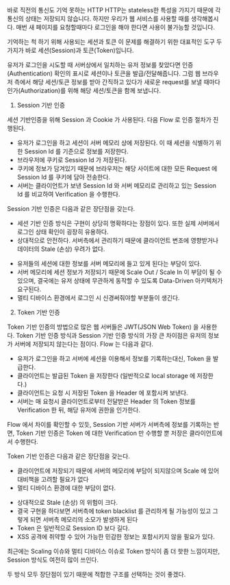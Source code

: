 바로 직전의 통신도 기억 못하는 HTTP
HTTP는 stateless한 특성을 가지기 때문에 각 통신의 상태는 저장되지 않습니다.
하지만 우리가 웹 서비스를 사용할 때를 생각해봅시다.
매번 새 페이지를 요청할때마다 로그인을 해야 한다면 사용이 불가능할 것입니다.

기억하는 척 하기 위해 사용되는 세션과 토큰
이 문제를 해결하기 위한 대표적인 도구 두 가지가 바로 세션(Session)과 토큰(Token)입니다.

유저가 로그인을 시도할 때 서버상에서 일치하는 유저 정보를 찾았다면 
인증(Authentication) 확인의 표시로 세션이나 토큰을 발급/전달해줍니다.
그럼 웹 브라우저 측에서 해당 세션/토큰 정보를 받아 간직하고 있다가
새로운 request를 보낼 때마다 인가(Authorization)를 위해 해당 세션/토큰을 함께 보냅니다.
 

1. Session 기반 인증

세션 기반인증을 위해 Session 과 Cookie 가 사용된다. 다음 Flow 로 인증 절차가 진행된다.

 
 - 유저가 로그인을 하고 세션이 서버 메모리 상에 저장된다. 이 때 세션을 식별하기 위한 Session Id 를 기준으로 정보를 저장한다.
 - 브라우저에 쿠키로 Session Id 가 저장된다.
 - 쿠키에 정보가 담겨있기 때문에 브라우저는 해당 사이트에 대한 모든 Request 에 Session Id 를 쿠키에 담아 전송한다.
 - 서버는 클라이언트가 보낸 Session Id 와 서버 메모리로 관리하고 있는 Session Id 를 비교하여 Verification 을 수행한다.

 

Session 기반 인증은 다음과 같은 장단점을 갖는다.

 

+ 세션 기반 인증 방식은 구현이 상당히 명확하다는 장점이 있다. 또한 실제 서버에서 로그인 상태 확인이 굉장히 유용하다.
+ 상대적으로 안전하다. 서버측에서 관리하기 때문에 클라이언트 변조에 영향받거나 데이터의 Stale (손상) 우려가 없다.
- 유저들의 세션에 대한 정보를 서버 메모리에 들고 있게 된다는 부담이 있다.
- 서버 메모리에 세션 정보가 저장되기 때문에 Scale Out / Scale In 이 부담이 될 수 있으며, 결국에는 유저 상태에 무관하게 동작할 수 있도록 Data-Driven 아키텍처가 요구된다.
- 멀티 디바이스 환경에서 로그인 시 신경써줘야할 부분들이 생긴다. 

 

2. Token 기반 인증

Token 기반 인증의 방법으로 많은 웹 서버들은 JWT(JSON Web Token) 을 사용한다.
Token 기반 인증 방식과 Session 기반 인증 방식의 가장 큰 차이점은 유저의 정보가 서버에 저장되지 않는다는 점이다.
Flow 는 다음과 같다.

 

 - 유저가 로그인을 하고 서버에 세션을 이용해서 정보를 기록하는대신, Token 을 발급한다.
 - 클라이언트는 발급된 Token 을 저장한다 (일반적으로 local storage 에 저장한다.)
 - 클라이언트는 요청 시 저장된 Token 을 Header 에 포함시켜 보낸다. 
 - 서버는 매 요청시 클라이언트로부터 전달받은 Header 의 Token 정보를 Verification 한 뒤, 해당 유저에 권한을 인가한다.

 
Flow 에서 차이를 확인할 수 있듯, Session 기반 서버가 서버측에 정보를 기록하는 반면, Token 기반 인증은 Token 에 대한 Verification 만 수행할 뿐 저장은 클라이언트에서 수행한다.

Token 기반 인증은 다음과 같은 장단점을 갖는다.

 
+ 클라이언트에 저장되기 때문에 서버의 메모리에 부담이 되지않으며 Scale 에 있어 대비책을 고려할 필요가 없다
+ 멀티 디바이스 환경에 대한 부담이 없다.
- 상대적으로 Stale (손상) 의 위험이 크다.
- 결국 구현을 하다보면 서버측에 token blacklist 를 관리하게 될 가능성이 있고 그렇게 되면 서버측 메모리의 소모가 발생하게 된다
- Token 은 일반적으로 Session ID 보다 길다.
- XSS 공격에 취약할 수 있어 가능한 민감한 정보는 포함시키지 않을 필요가 있다.

 

최근에는 Scaling 이슈와 멀티 디바이스 이슈로 Token 방식이 좀 더 핫한 느낌이지만, Session 방식도 여전히 많이 쓰인다.

두 방식 모두 장단점이 있기 때문에 적합한 구조를 선택하는 것이 좋겠다.

